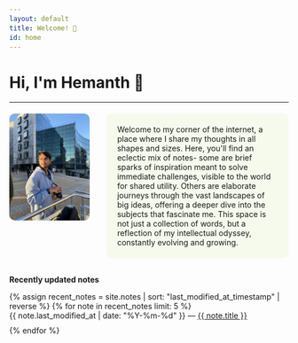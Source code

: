 ```yaml
---
layout: default
title: Welcome! 🥬
id: home
---
```

# Hi, I'm Hemanth 🌱

---

<div style="display: flex; align-items: flex-start; gap: 30px; margin-top: 20px;">
    <div style="flex: 1; max-width: 700px;">
        <img src="assets/images/IMG_5994.jpeg" alt="Image" style="width: 100%; height: auto; border-radius: 10px;">
    </div>
    <div style="flex: 2; padding: 20px; background-color: rgba(156, 213, 56, .08); border-radius: 10px;">
        Welcome to my corner of the internet, a place where I share my thoughts in all shapes and sizes. Here, you'll find an eclectic mix of notes- some are brief sparks of inspiration meant to solve immediate challenges, visible to the world for shared utility. Others are elaborate journeys through the vast landscapes of big ideas, offering a deeper dive into the subjects that fascinate me. This space is not just a collection of words, but a reflection of my intellectual odyssey, constantly evolving and growing.
    </div>
</div>

<!-- Recently Updated Notes Section -->
<div style="margin-top: 30px;">
    <strong>Recently updated notes</strong>
    <ul style="list-style: none; padding: 0;">
        {% assign recent_notes = site.notes | sort: "last_modified_at_timestamp" | reverse %}
        {% for note in recent_notes limit: 5 %}
        <li style="margin-bottom: 10px;">
            {{ note.last_modified_at | date: "%Y-%m-%d" }} — <a class="internal-link" href="{{ site.baseurl }}{{ note.url }}">{{ note.title }}</a>
        </li>
        {% endfor %}
    </ul>
</div>

<style>
  .wrapper {
    max-width: 46em;
    margin: auto;
  }
</style>